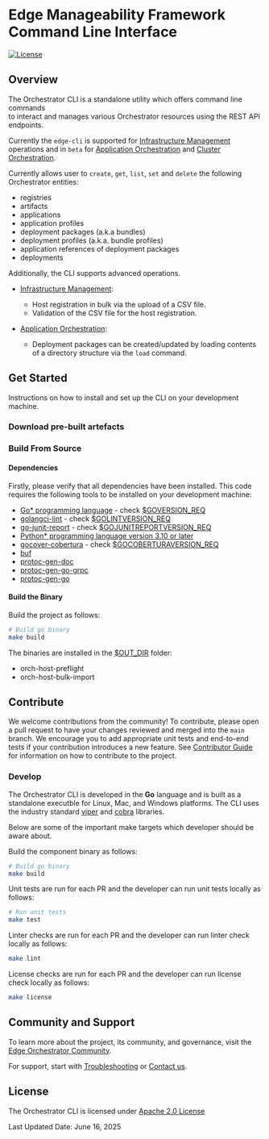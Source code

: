 <!---
  SPDX-FileCopyrightText: (C) 2025 Intel Corporation
  SPDX-License-Identifier: Apache-2.0
-->

# Edge Manageability Framework Command Line Interface

[![License](https://img.shields.io/badge/License-Apache%202.0-blue.svg)](https://opensource.org/licenses/Apache-2.0)

## Overview

The Orchestrator CLI is a standalone utility which offers command line commands\
to interact and manages various Orchestrator resources using the
REST API endpoints.

Currently the `edge-cli` is supported for [Infrastructure Management] operations and
in `beta` for [Application Orchestration] and [Cluster Orchestration].

Currently allows user to `create`, `get`, `list`, `set` and `delete` the following
Orchestrator entities:

- registries
- artifacts
- applications
- application profiles
- deployment packages (a.k.a bundles)
- deployment profiles (a.k.a. bundle profiles)
- application references of deployment packages
- deployments

Additionally, the CLI supports advanced operations.

- [Infrastructure Management]:

  - Host registration in bulk via the upload of a CSV file.
  - Validation of the CSV file for the host registration.

- [Application Orchestration]:

  - Deployment packages can be created/updated by loading contents of a
    directory structure via the `load` command.

## Get Started

Instructions on how to install and set up the CLI on your development machine.

### Download pre-built artefacts

[//]: # (TODO)

### Build From Source

#### Dependencies

Firstly, please verify that all dependencies have been installed. This code requires the following tools to be
installed on your development machine:

- [Go\* programming language](https://go.dev) - check [$GOVERSION_REQ](../version.mk)
- [golangci-lint](https://github.com/golangci/golangci-lint) - check [$GOLINTVERSION_REQ](../version.mk)
- [go-junit-report](https://github.com/jstemmer/go-junit-report) - check [$GOJUNITREPORTVERSION_REQ](../version.mk)
- [Python\* programming language version 3.10 or later](https://www.python.org/downloads)
- [gocover-cobertura](https://github.com/boumenot/gocover-cobertura) - check [$GOCOBERTURAVERSION_REQ](../version.mk)
- [buf](https://github.com/bufbuild/buf)
- [protoc-gen-doc](https://github.com/pseudomuto/protoc-gen-doc)
- [protoc-gen-go-grpc](https://pkg.go.dev/google.golang.org/grpc)
- [protoc-gen-go](https://pkg.go.dev/google.golang.org/protobuf)

#### Build the Binary

Build the project as follows:

```bash
# Build go binary
make build
```

[//]: # (TODO)
The binaries are installed in the [$OUT_DIR](../common.mk) folder:

- orch-host-preflight
- orch-host-bulk-import

## Contribute

We welcome contributions from the community! To contribute, please open a pull
request to have your changes reviewed and merged into the `main` branch.
We encourage you to add appropriate unit tests and end-to-end tests if
your contribution introduces a new feature. See [Contributor Guide] for
information on how to contribute to the project.

### Develop

The Orchestrator CLI is developed in the **Go** language and is built as a
standalone executble for Linux, Mac, and Windows platforms. The CLI uses
the industry standard [viper](https://github.com/spf13/viper) and
[cobra](https://github.com/spf13/cobra) libraries.

Below are some of the important make targets which developer should be aware about.

Build the component binary as follows:

```bash
# Build go binary
make build
```

Unit tests are run for each PR and the developer can run unit tests locally as follows:

```bash
# Run unit tests
make test
```

Linter checks are run for each PR and the developer can run linter check locally as follows:

```bash
make lint
```

License checks are run for each PR and the developer can run license check locally as follows:

```bash
make license
```

## Community and Support

To learn more about the project, its community, and governance, visit the [Edge Orchestrator Community].

For support, start with [Troubleshooting] or [Contact us].

## License

The Orchestrator CLI is licensed under [Apache 2.0 License]

Last Updated Date: June 16, 2025

[Application Orchestration]: https://github.com/open-edge-platform/app-orch-deployment
[Infrastructure Management]: https://github.com/open-edge-platform/infra-charts
[Cluster Orchestration]: https://github.com/open-edge-platform/cluster-extensions
[Contributor Guide]: https://docs.openedgeplatform.intel.com/edge-manage-docs/main/developer_guide/contributor_guide/index.html
[Troubleshooting]: https://docs.openedgeplatform.intel.com/edge-manage-docs/main/developer_guide/troubleshooting/index.html
[Contact us]: https://github.com/open-edge-platform
[Edge Orchestrator Community]: https://docs.openedgeplatform.intel.com/edge-manage-docs/main/index.html
[Apache 2.0 License]: LICENSES/Apache-2.0.txt

